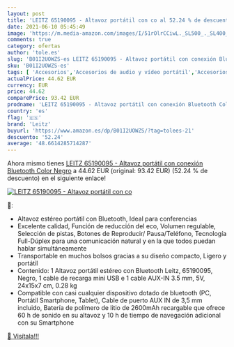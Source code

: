 ```yaml
---
layout: post
title: 'LEITZ 65190095 - Altavoz portátil con co al 52.24 % de descuento'
date: 2021-06-10 05:45:49
image: 'https://m.media-amazon.com/images/I/51rOlrCCiwL._SL500_._SL400_.jpg'
comments: true
category: ofertas
author: 'tole.es'
slug: 'B01I2UOWZS-es LEITZ 65190095 - Altavoz portátil con conexión Bluetooth...'
sku: 'B01I2UOWZS-es'
tags: [ 'Accesorios','Accesorios de audio y vídeo portátil','Accesorios de radiocomunicación','Altavoces externos para la radiocomunicación','Altavoces para sistemas de escenario y megafonía','Altavoces portátiles y altavoces con puerto dock','Audio y vídeo portátil','Cables USB','Cables y accesorios','Cables y conectores','Electrónica','Informática','Instrumentos musicales','Radiocomunicación','Sistemas de escenario y megafonía','altavoz','bluetooth','leitz', ]
actualPrice: 44.62 EUR
currency: EUR
price: 44.62
comparePrice: 93.42 EUR
prodname: 'LEITZ 65190095 - Altavoz portátil con conexión Bluetooth Color Negro'
country: 'es'
flag: '🇪🇸'
brand: 'Leitz'
buyurl: 'https://www.amazon.es/dp/B01I2UOWZS/?tag=tolees-21'
descuento: '52.24'
average: '48.6614285714287'
---
```


Ahora mismo tienes [LEITZ 65190095 - Altavoz portátil con conexión Bluetooth Color Negro](https://www.amazon.es/dp/B01I2UOWZS/?tag=tolees-21) a 44.62 EUR (original: 93.42 EUR) (52.24 %  de descuento) en el siguiente enlace!

[![LEITZ 65190095 - Altavoz portátil con co](https://m.media-amazon.com/images/I/51rOlrCCiwL._SL500_._SL400_.jpg)](https://www.amazon.es/dp/B01I2UOWZS/?tag=tolees-21)

🔎:

- Altavoz estéreo portátil con Bluetooth, Ideal para conferencias
- Excelente calidad, Función de reducción del eco, Volumen regulable, Selección de pistas, Botones de Reproducir/ Pausa/Teléfono, Tecnología Full-Dúplex para una comunicación natural y en la que todos puedan hablar simultáneamente
- Transportable en muchos bolsos gracias a su diseño compacto, Ligero y portátil
- Contenido: 1 Altavoz portátil estéreo con Bluetooth Leitz, 65190095, Negro, 1 cable de recarga mini USB e 1 cable AUX-IN 3.5 mm, 5V, 24x15x7 cm, 0.28 kg
- Compatible con casi cualquier dispositivo dotado de bluetooth (PC, Portátil Smartphone, Tablet), Cable de puerto AUX IN de 3,5 mm incluido, Batería de polímero de litio de 2600mAh recargable que ofrece 60 h de sonido en su altavoz y 10 h de tiempo de navegación adicional con su Smartphone

[🛒 Visítala!!!](https://www.amazon.es/dp/B01I2UOWZS/?tag=tolees-21)
